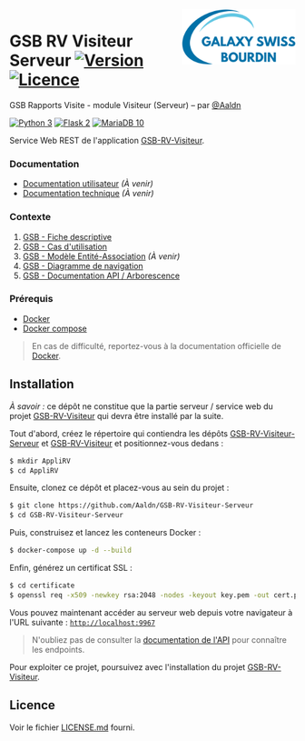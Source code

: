 <img src="app/static/logo.png" align="right" width="200px"/>

GSB RV Visiteur Serveur [![Version](https://img.shields.io/badge/version-1.0.0-2fba00.svg?style=flat-square)](#readme) [![Licence](https://img.shields.io/badge/licence-MIT-2fba00.svg?style=flat-square)](https://github.com/Aaldn/GSB-RV-Visiteur-Serveur/blob/master/LICENSE.md)
========================

GSB Rapports Visite - module Visiteur (Serveur) – par [@Aaldn](https://github.com/Aaldn)

[![Python 3](https://img.shields.io/badge/Python-3.10-3775ab.svg?style=flat-square&logo=python&logoColor=ffffff)](https://www.python.org/) [![Flask 2](https://img.shields.io/badge/Flask-2.0-ffffff.svg?style=flat-square&logo=flask)](https://flask.palletsprojects.com/en/2.0.x/) [![MariaDB 10](https://img.shields.io/badge/MariaDB-10.5-c0765a.svg?style=flat-square&logo=mariadb)](https://mariadb.org/)

Service Web REST de l'application [GSB-RV-Visiteur](https://github.com/Aaldn/GSB-RV-Visiteur).

### Documentation

  * [Documentation utilisateur](docs/Documentation-Utilisateur.pdf) _(À venir)_
  * [Documentation technique](docs/Documentation-Technique.pdf) _(À venir)_

### Contexte

1. [GSB - Fiche descriptive](docs/01-GSB-AppliRV-FicheDescriptive.pdf)
2. [GSB - Cas d'utilisation](docs/02-GSB-AppliRV-Visiteur-UC.pdf)
3. [GSB - Modèle Entité-Association](docs/03-GSB-AppliRV-MEA.pdf) _(À venir)_
4. [GSB - Diagramme de navigation](docs/04-GSB-AppliRV-Navigation.pdf)
5. [GSB - Documentation API / Arborescence](docs/05-GSB-AppliRV-Documentation-API.pdf)

### Prérequis

  * [Docker](https://docs.docker.com/get-docker)
  * [Docker compose](https://docs.docker.com/compose/install)

> En cas de difficulté, reportez-vous à la documentation officielle de [Docker](https://docs.docker.com/).

## Installation

_À savoir :_ ce dépôt ne constitue que la partie serveur / service web du projet [GSB-RV-Visiteur](https://github.com/Aaldn/GSB-RV-Visiteur) qui devra être installé par la suite.

Tout d'abord, créez le répertoire qui contiendra les dépôts [GSB-RV-Visiteur-Serveur](https://github.com/Aaldn/GSB-RV-Visiteur-Serveur) et [GSB-RV-Visiteur](https://github.com/Aaldn/GSB-RV-Visiteur) et positionnez-vous dedans : 

```bash
$ mkdir AppliRV
$ cd AppliRV
```

Ensuite, clonez ce dépôt et placez-vous au sein du projet :

```bash
$ git clone https://github.com/Aaldn/GSB-RV-Visiteur-Serveur
$ cd GSB-RV-Visiteur-Serveur
```

Puis, construisez et lancez les conteneurs Docker :

```bash
$ docker-compose up -d --build
```

Enfin, générez un certificat SSL :

```bash
$ cd certificate
$ openssl req -x509 -newkey rsa:2048 -nodes -keyout key.pem -out cert.pem -days 365 -config openssl.cnf
```

Vous pouvez maintenant accéder au serveur web depuis votre navigateur à l'URL suivante : [`http://localhost:9967`](http://localhost:9967)

> N'oubliez pas de consulter la [documentation de l'API](docs/05-GSB-AppliRV-Documentation-API.pdf) pour connaître les endpoints.

Pour exploiter ce projet, poursuivez avec l'installation du projet [GSB-RV-Visiteur](https://github.com/Aaldn/GSB-RV-Visiteur).

## Licence

Voir le fichier [LICENSE.md](https://github.com/Aaldn/GSB-RV-Visiteur-Serveur/blob/master/LICENSE.md) fourni.